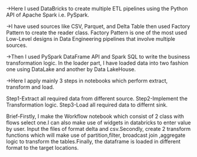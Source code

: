 ->Here I used DataBricks to create multiple ETL pipelines using the Python API of Apache Spark i.e. PySpark.

->I have used sources like CSV, Parquet, and Delta Table then used Factory Pattern to create the reader class.
Factory Pattern is one of the most used Low-Level designs in Data Engineering pipelines that involve multiple sources.

->Then I used PySpark DataFrame API and Spark SQL to write the business transformation logic.
In the loader part, I have loaded data into two fashion one using DataLake and another by Data LakeHouse. 

->Here I apply mainly 3 steps in notebooks which perform extract, transform and load.

Step1-Extract all required data from different source.
Step2-Implement the Transformation logic.
Step3-Load all required data to differnt sink.

Brief-Firstly, I make the Workflow notebook which consist of 2 class with flows select one.I can also make use of widgets in databricks to enter value by user.
Input the files of format delta and csv.Secondly, create 2 transform functions which will make use of partition,filter, broadcast join ,aggregate logic
to transform the tables.Finally, the dataframe is loaded in different format to the target locations.
